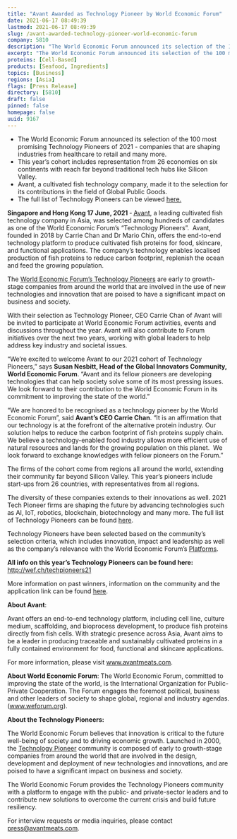```yaml
---
title: "Avant Awarded as Technology Pioneer by World Economic Forum"
date: 2021-06-17 08:49:39
lastmod: 2021-06-17 08:49:39
slug: /avant-awarded-technology-pioneer-world-economic-forum
company: 5810
description: "The World Economic Forum announced its selection of the 100 most promising Technology Pioneers of 2021 - companies that are shaping industries from healthcare to retail and many more.This year’s cohort includes representation from 26 economies on six continents with reach far beyond traditional tech hubs like Silicon Valley. Avant, a cultivated fish technology company, made it to the selection for its contributions in the field of Global Public Goods. "
excerpt: "The World Economic Forum announced its selection of the 100 most promising Technology Pioneers of 2021 - companies that are shaping industries from healthcare to retail and many more.This year’s cohort includes representation from 26 economies on six continents with reach far beyond traditional tech hubs like Silicon Valley. Avant, a cultivated fish technology company, made it to the selection for its contributions in the field of Global Public Goods. "
proteins: [Cell-Based]
products: [Seafood, Ingredients]
topics: [Business]
regions: [Asia]
flags: [Press Release]
directory: [5810]
draft: false
pinned: false
homepage: false
uuid: 9167
---
```

<ul>
<li>The World Economic Forum announced its selection of the 100 most promising Technology Pioneers of 2021 - companies that are shaping industries from healthcare to retail and many more.</li>
<li>This year’s cohort includes representation from 26 economies on six continents with reach far beyond traditional tech hubs like Silicon Valley. </li>
<li>Avant, a cultivated fish technology company, made it to the selection for its contributions in the field of Global Public Goods. </li>
<li>The full list of Technology Pioneers can be viewed <a href="http://wef.ch/techpioneers21"><u>here.</u></a> </li>
</ul>
<p><strong>Singapore and Hong Kong 17 June, 2021 </strong>-<strong> </strong><a href="https://www.avantmeats.com/"><u>Avant</u></a>, a leading cultivated fish technology company in Asia, was selected among hundreds of candidates as one of the World Economic Forum’s “Technology Pioneers”.  Avant, founded in 2018 by Carrie Chan and Dr Mario Chin, offers the end-to-end technology platform to produce cultivated fish proteins for food, skincare, and functional applications. The company’s technology enables localised production of fish proteins to reduce carbon footprint, replenish the ocean and feed the growing population. </p>
<p>The <a href="https://www.weforum.org/communities/technology-pioneers"><u>World Economic Forum’s Technology Pioneers</u></a> are early to growth-stage companies from around the world that are involved in the use of new technologies and innovation that are poised to have a significant impact on business and society.</p>
<p>With their selection as Technology Pioneer, CEO Carrie Chan of Avant will be invited to participate at World Economic Forum activities, events and discussions throughout the year. Avant will also contribute to Forum initiatives over the next two years, working with global leaders to help address key industry and societal issues. </p>
<p>“We’re excited to welcome Avant to our 2021 cohort of Technology Pioneers,” says <strong>Susan Nesbitt, Head of the Global Innovators Community, World Economic Forum</strong>. “Avant and its fellow pioneers are developing technologies that can help society solve some of its most pressing issues. We look forward to their contribution to the World Economic Forum in its commitment to improving the state of the world.”</p>
<p>“We are honored to be recognised as a technology pioneer by the World Economic Forum”, said <strong>Avant’s CEO Carrie Chan</strong>. “It is an affirmation that our technology is at the forefront of the alternative protein industry. Our solution helps to reduce the carbon footprint of fish proteins supply chain. We believe a technology-enabled food industry allows more efficient use of natural resources and lands for the growing population on this planet.  We look forward to exchange knowledges with fellow pioneers on the Forum.” </p>
<p>The firms of the cohort come from regions all around the world, extending their community far beyond Silicon Valley. This year’s pioneers include start-ups from 26 countries, with representatives from all regions. </p>
<p>The diversity of these companies extends to their innovations as well. 2021 Tech Pioneer firms are shaping the future by advancing technologies such as AI, IoT, robotics, blockchain, biotechnology and many more. The full list of Technology Pioneers can be found <a href="http://wef.ch/techpioneers21"><u>here</u></a>. </p>
<p>Technology Pioneers have been selected based on the community’s selection criteria, which includes innovation, impact and leadership as well as the company’s relevance with the World Economic Forum’s <a href="https://www.weforum.org/platforms/"><u>Platforms</u></a>. </p>
<p><strong>All info on this year’s Technology Pioneers can be found here: </strong><a href="http://wef.ch/techpioneers21">http://wef.ch/techpioneers21</a> </p>
<p>More information on past winners, information on the community and the application link can be found <a href="https://www.weforum.org/communities/technology-pioneer"><u>here</u></a>. </p>
<p><strong>About Avant</strong>: </p>
<p>Avant offers an end-to-end technology platform, including cell line, culture medium, scaffolding, and bioprocess development, to produce fish proteins directly from fish cells. With strategic presence across Asia, Avant aims to be a leader in producing traceable and sustainably cultivated proteins in a fully contained environment for food, functional and skincare applications. </p>
<p>For more information, please visit <a href="http://www.avantmeats.com"><u>www.avantmeats.com</u></a>.</p>
<p><strong>About World Economic Forum</strong>: The World Economic Forum, committed to improving the state of the world, is the International Organization for Public-Private Cooperation. The Forum engages the foremost political, business and other leaders of society to shape global, regional and industry agendas. (<a href="http://www.weforum.org"><u>www.weforum.org</u></a>).</p>
<p><strong>About the Technology Pioneers:</strong></p>
<p>The World Economic Forum believes that innovation is critical to the future well-being of society and to driving economic growth. Launched in 2000, the <a href="https://www.weforum.org/communities/technology-pioneers"><u>Technology Pioneer</u></a> community is composed of early to growth-stage companies from around the world that are involved in the design, development and deployment of new technologies and innovations, and are poised to have a significant impact on business and society.</p>
<p>The World Economic Forum provides the Technology Pioneers community with a platform to engage with the public- and private-sector leaders and to contribute new solutions to overcome the current crisis and build future resiliency.</p>
<p>For interview requests or media inquiries, please contact <u><a href="mailto:press@avantmeats.com">press@avantmeats.com</a></u>.  </p>
